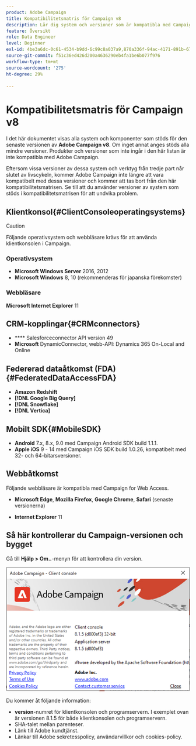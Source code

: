 ```yaml
---
product: Adobe Campaign
title: Kompatibilitetsmatris för Campaign v8
description: Lär dig system och versioner som är kompatibla med Campaign v8
feature: Översikt
role: Data Engineer
level: Beginner
exl-id: 4be3a6dc-0c61-4534-b9dd-6c99c8a037a9,870a336f-94ac-4171-891b-67614feef6ef,bebdd930-c7f6-4629-a489-3c704b33f058,d493e613-eb61-43b1-9c6d-1bd881af0734
source-git-commit: f51c36ed426d200a4636290eb4fa1be6b077f976
workflow-type: tm+mt
source-wordcount: '275'
ht-degree: 29%

---
```


# Kompatibilitetsmatris för Campaign v8

I det här dokumentet visas alla system och komponenter som stöds för den senaste versionen av **Adobe Campaign v8**. Om inget annat anges stöds alla mindre versioner. Produkter och versioner som inte ingår i den här listan är inte kompatibla med Adobe Campaign.

Eftersom vissa versioner av dessa system och verktyg från tredje part når slutet av livscykeln, kommer Adobe Campaign inte längre att vara kompatibelt med dessa versioner och kommer att tas bort från den här kompatibilitetsmatrisen. Se till att du använder versioner av system som stöds i kompatibilitetsmatrisen för att undvika problem.

## Klientkonsol{#ClientConsoleoperatingsystems}

>[!CAUTION]
>
> Följande operativsystem och webbläsare krävs för att använda klientkonsolen i Campaign.

### Operativsystem

* **Microsoft Windows Server**  2016, 2012
* **Microsoft Windows** 8, 10 (rekommenderas för japanska förekomster)

### Webbläsare

**Microsoft Internet Explorer** 11

## CRM-kopplingar{#CRMconnectors}

* **** Salesforceconnector API version 49
* **Microsoft** DynamicConnector, webb-API: Dynamics 365 On-Local and Online

## Federerad dataåtkomst (FDA){#FederatedDataAccessFDA}

* **Amazon Redshift**
* **[!DNL Google Big Query]**
* **[!DNL Snowflake]**
* **[!DNL Vertica]**

## Mobilt SDK{#MobileSDK}

* **Android** 7.x, 8.x, 9.0 med Campaign Android SDK build 1.1.1.
* **Apple iOS** 9 - 14 med Campaign iOS SDK build 1.0.26, kompatibelt med 32- och 64-bitarsversioner.

## Webbåtkomst

Följande webbläsare är kompatibla med Campaign for Web Access.

* **Microsoft Edge**,  **Mozilla Firefox**,  **Google Chrome**,  **Safari**  (senaste versionerna)

* **Internet Explorer** 11

## Så här kontrollerar du Campaign-versionen och bygget

Gå till **Hjälp > Om..**-menyn för att kontrollera din version.

![](assets/ac-version.png)

Du kommer åt följande information:

* **version**-numret för klientkonsolen och programservern. I exemplet ovan är versionen 8.1.5 för både klientkonsolen och programservern.
* SHA-talet mellan parenteser.
* Länk till Adobe kundtjänst.
* Länkar till Adobe sekretesspolicy, användarvillkor och cookies-policy.
